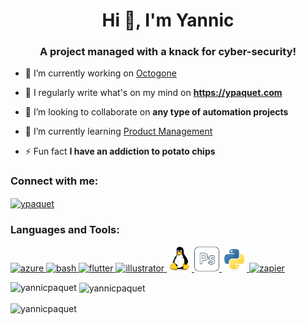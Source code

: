 <h1 align="center">Hi 👋, I'm Yannic</h1>
<h3 align="center">A project managed with a knack for cyber-security!</h3>

- 🔭 I’m currently working on [Octogone](https://octogone.ai)

- 📝 I regularly write what's on my mind on **https://ypaquet.com**

- 👯 I’m looking to collaborate on **any type of automation projects**

- 🌱 I’m currently learning [Product Management](https://www.coursera.org/professional-certificates/ibm-product-manager)

- ⚡ Fun fact **I have an addiction to potato chips**

<h3 align="left">Connect with me:</h3>
<p align="left">
<a href="https://linkedin.com/in/ypaquet" target="blank"><img align="center" src="https://raw.githubusercontent.com/rahuldkjain/github-profile-readme-generator/master/src/images/icons/Social/linked-in-alt.svg" alt="ypaquet" height="30" width="40" /></a>
</p>

<h3 align="left">Languages and Tools:</h3>
<p align="left"> <a href="https://azure.microsoft.com/en-in/" target="_blank" rel="noreferrer"> <img src="https://www.vectorlogo.zone/logos/microsoft_azure/microsoft_azure-icon.svg" alt="azure" width="40" height="40"/> </a> <a href="https://www.gnu.org/software/bash/" target="_blank" rel="noreferrer"> <img src="https://www.vectorlogo.zone/logos/gnu_bash/gnu_bash-icon.svg" alt="bash" width="40" height="40"/> </a> <a href="https://flutter.dev" target="_blank" rel="noreferrer"> <img src="https://www.vectorlogo.zone/logos/flutterio/flutterio-icon.svg" alt="flutter" width="40" height="40"/> </a> <a href="https://www.adobe.com/in/products/illustrator.html" target="_blank" rel="noreferrer"> <img src="https://www.vectorlogo.zone/logos/adobe_illustrator/adobe_illustrator-icon.svg" alt="illustrator" width="40" height="40"/> </a> <a href="https://www.linux.org/" target="_blank" rel="noreferrer"> <img src="https://raw.githubusercontent.com/devicons/devicon/master/icons/linux/linux-original.svg" alt="linux" width="40" height="40"/> </a> <a href="https://www.photoshop.com/en" target="_blank" rel="noreferrer"> <img src="https://raw.githubusercontent.com/devicons/devicon/master/icons/photoshop/photoshop-line.svg" alt="photoshop" width="40" height="40"/> </a> <a href="https://www.python.org" target="_blank" rel="noreferrer"> <img src="https://raw.githubusercontent.com/devicons/devicon/master/icons/python/python-original.svg" alt="python" width="40" height="40"/> </a> <a href="https://zapier.com" target="_blank" rel="noreferrer"> <img src="https://www.vectorlogo.zone/logos/zapier/zapier-icon.svg" alt="zapier" width="40" height="40"/> </a> </p>

<p><img align="left" src="https://github-readme-stats.vercel.app/api/top-langs?username=yannicpaquet&show_icons=true&locale=en&layout=compact" alt="yannicpaquet" /></p>

<p>&nbsp;<img align="center" src="https://github-readme-stats.vercel.app/api?username=yannicpaquet&show_icons=true&locale=en" alt="yannicpaquet" /></p>

<p><img align="center" src="https://github-readme-streak-stats.herokuapp.com/?user=yannicpaquet&" alt="yannicpaquet" /></p>
